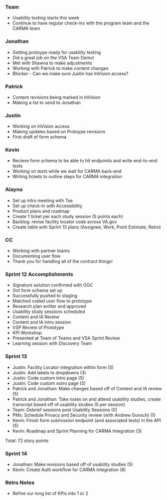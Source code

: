 ### Team
- Usability testing starts this week
- Continue to have regular check-ins with the program team and the CARMA team
### Jonathan
- Getting protoype ready for usability testing
- Did a great job on the VSA Team Demo!
- Met with Shawna to make adjustments
- Working with Patrick to make content changes
- *Blocker* - Can we make sure Justin has InVision access?
### Patrick
- Content revisions being marked in InVision
- Making a list to send to Jonathan
### Justin
- Working on InVision access
- Making updates based on Protoype revisions
- First draft of form schema
### Kevin
- Recieve form schema to be able to hit endpoints and write end-to-end tests
- Working on tests while we wait for CARMA back-end
- Writing tickets to outline steps for CARMA integration
### Alayna
- Set up intro meeting with Tse
- Set up check-in with Accessibility
- Product plans and roadmap
- Create 1 ticket per each study session (5 points each)
- Backlog: revise facility locator code across VA.gov
- Create table with Sprint 13 plans (Assignee, Work, Point Estimate, Retro)
### CC
- Working with partner teams
- Documenting user flow
- Thank you for handling all of the contract things!

### Sprint 12 Accomplishments
- Signature solution confirmed with OGC
- Got form schema set up
- Successfully pushed to staging
- Matched coded user flow to prototype
- Research plan writter and approved
- Usability study sessions scheduled
- Content and IA Review 
- Content and IA Intro session
- VSP Review of Prototype
- KPI Workshop
- Presented at Team of Teams and VSA Sprint Review
- Learning session with Discovery Team

### Sprint 13
- Justin: Facility Locator integration within form (5)
- Justin: Add labels to dropdowns (3)
- Justin: Code custom intro page (5)
- Justin: Code custom outro page (5)
- Patrick and Jonathan: Make changes based off of Content and IA review (5)
- Patrick and Jonathan: Take notes on and attend usability studies, create transcript based off of usability studies (5 per session)
- Team: Debrief sessions post Usability Sessions (0)
- PMs: Schedule Privacy and Security review (with Andrew Gunsch) (1)
- Kevin: Finish form submission endpoint (and associated tests) in the API (5)
- Kevin: Roadmap and Sprint Planning for CARMA Integration (3)

Total: 72 story points

### Sprint 14
- Jonathan: Make revisions based off of usability studies (5) 
- Kevin: Create Auth workflow for CARMA Integration (8)



### Retro Notes
- Refine our long list of KPIs into 1 or 2
